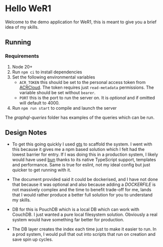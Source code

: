 # Hello WeR1

Welcome to the demo application for WeR1, this is meant to give you a brief idea of my skills.

## Running

### Requirements

1. Node 20+
2. Run `npm ci` to install dependencies
3. Set the following environmental variables
   - `ACR_TOKEN` this should be set to the personal access token from [ACRCloud](https://console.acrcloud.com/account?region=eu-west-1#/developer). The token requires just `read-metadata` permissions. The variable should be set without `bearer`.
   - `PORT` this is the port to run the server on. It is _optional_ and if omitted will default to 4000.
4. Run `npm run start` to compile and launch the server

The _graphql-queries_ folder has examples of the queries which can be run.

## Design Notes

- To get this going quickly I used [gts](https://github.com/google/gts) to scaffold the system. I went with this because it gives me a npm based solution which I felt had the lowest barrier for entry. If I was doing this in a production system, I likely would have used [bun](https://bun.sh/) thanks to its native TypeScript support, templates and performance. Same is true for eslint, not my ideal config but just quicker to get running with it.

- The document provided said it could be dockerised, and I have not done that because it was optional and also because adding a _DOCKERFILE_ is not massively complex and the time to benefit trade-off for me, lands that I would rather produce a better full solution for you to understand my skills.

- DB for this is PouchDB which is a local DB which can work with CouchDB. I just wanted a pure local filesystem solution. Obviously a real system would have something far better for production.

- The DB layer creates the index each time just to make it easier to run. In a prod system, I would pull that out into scripts that run on creation and save spin up cycles.
